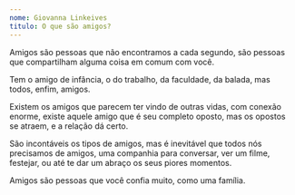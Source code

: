 ```yaml
---
nome: Giovanna Linkeives
titulo: O que são amigos?
---
```


Amigos são pessoas que não encontramos a cada segundo, são pessoas que compartilham alguma coisa em comum com você.

Tem o amigo de infância, o do trabalho, da faculdade, da balada, mas todos, enfim, amigos.

Existem os amigos que parecem ter vindo de outras vidas, com conexão enorme, existe aquele amigo que é seu completo oposto, mas os opostos se atraem, e a relação dá certo.

São incontáveis os tipos de amigos, mas é inevitável que todos nós precisamos de amigos, uma companhia para conversar, ver um filme, festejar, ou até te dar um abraço os seus piores momentos.

Amigos são pessoas que você confia muito, como uma família.

